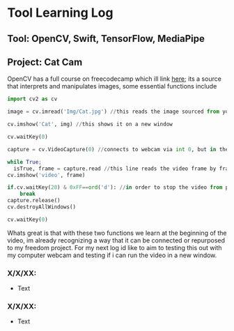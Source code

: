 # Tool Learning Log

## Tool: **OpenCV, Swift, TensorFlow, MediaPipe**

## Project: **Cat Cam**



OpenCV has a full course on freecodecamp which ill link [here](https://www.freecodecamp.org/news/opencv-full-course/); its a source that interprets and manipulates images, some essential functions include 

```python
import cv2 as cv

image = cv.imread('Img/Cat.jpg') //this reads the image sourced from your files 

cv.imshow('Cat', img) //this shows it on a new window

cv.waitKey(0) 
```

```python
capture = cv.VideoCapture(0) //connects to webcam via int 0, but in the parantheses youd usually put the link to a video already existing//

while True;
  isTrue, frame = capture.read //this line reads the video frame by frame as it runs//
cv.imshow('video', frame)

if.cv.waitKey(20) & 0xFF==ord('d'): //in order to stop the video from playing indefinetly, we stop the video when d is pressed; which wont be needed in the case of my freedom project but is good to know//
    break
capture.release()
cv.destroyAllWindows() 

cv.waitKey(0) 
```

Whats great is that with these two functions we learn at the beginning of the video, im already recognizing a way that it can be connected or repurposed to my freedom project. For my next log id like to aim to testing this out with my computer webcam and testing if i can run the video in a new window. 

### X/X/XX:
* Text

### X/X/XX:
* Text


<!-- 
* Links you used today (websites, videos, etc)
* Things you tried, progress you made, etc
* Challenges, a-ha moments, etc
* Questions you still have
* What you're going to try next
-->
